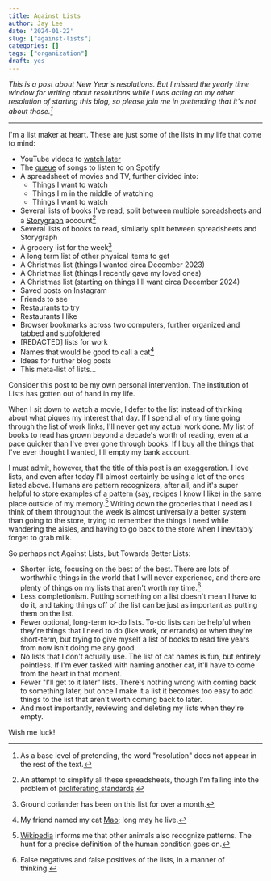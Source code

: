 ```yaml
---
title: Against Lists
author: Jay Lee
date: '2024-01-22'
slug: ["against-lists"]
categories: []
tags: ["organization"]
draft: yes
---
```


*This is a post about New Year's resolutions. But I missed the yearly time window for writing about resolutions while I was acting on my other resolution of starting this blog, so please join me in pretending that it's not about those.[^resolution]*

*****

I'm a list maker at heart. These are just some of the lists in my life that come to mind:
- YouTube videos to [watch later](https://support.google.com/youtube/answer/56101?hl=en&co=GENIE.Platform%3DDesktop)
- The [queue](https://support.spotify.com/us/article/play-queue/) of songs to listen to on Spotify
- A spreadsheet of movies and TV, further divided into: 
  + Things I want to watch
  + Things I'm in the middle of watching
  + Things I want to watch
- Several lists of books I've read, split between multiple spreadsheets and a [Storygraph](https://app.thestorygraph.com/profile/jayleetx) account[^standards]
- Several lists of books to read, similarly split between spreadsheets and Storygraph
- A grocery list for the week[^coriander]
- A long term list of other physical items to get
- A Christmas list (things I wanted circa December 2023)
- A Christmas list (things I recently gave my loved ones)
- A Christmas list (starting on things I'll want circa December 2024)
- Saved posts on Instagram
- Friends to see
- Restaurants to try
- Restaurants I like
- Browser bookmarks across two computers, further organized and tabbed and subfoldered
- [REDACTED] lists for work
- Names that would be good to call a cat[^mao]
- Ideas for further blog posts
- This meta-list of lists…

Consider this post to be my own personal intervention. The institution of Lists has gotten out of hand in my life.

When I sit down to watch a movie, I defer to the list instead of thinking about what piques my interest that day. If I spend all of my time going through the list of work links, I'll never get my actual work done. My list of books to read has grown beyond a decade's worth of reading, even at a pace quicker than I've ever gone through books. If I buy all the things that I've ever thought I wanted, I'll empty my bank account.

I must admit, however, that the title of this post is an exaggeration. I love lists, and even after today I'll almost certainly be using a lot of the ones listed above. Humans are pattern recognizers, after all, and it's super helpful to store examples of a pattern (say, recipes I know I like) in the same place outside of my memory.[^pattern] Writing down the groceries that I need as I think of them throughout the week is almost universally a better system than going to the store, trying to remember the things I need while wandering the aisles, and having to go back to the store when I inevitably forget to grab milk.

So perhaps not Against Lists, but Towards Better Lists:
- Shorter lists, focusing on the best of the best. There are lots of worthwhile things in the world that I will never experience, and there are plenty of things on my lists that aren't worth my time.[^paradox]
- Less completionism. Putting something on a list doesn't mean I have to do it, and taking things off of the list can be just as important as putting them on the list.
- Fewer optional, long-term to-do lists. To-do lists can be helpful when they're things that I need to do (like work, or errands) or when they're short-term, but trying to give myself a list of books to read five years from now isn't doing me any good.
- No lists that I don't actually use. The list of cat names is fun, but entirely pointless. If I'm ever tasked with naming another cat, it'll have to come from the heart in that moment.
- Fewer "I'll get to it later" lists. There's nothing wrong with coming back to something later, but once I make it a list it becomes too easy to add things to the list that aren't worth coming back to later.
- And most importantly, reviewing and deleting my lists when they're empty.

Wish me luck!

<!-- Footnotes -->
[^standards]: An attempt to simplify all these spreadsheets, though I'm falling into the problem of [proliferating standards](https://xkcd.com/927/).

[^coriander]: Ground coriander has been on this list for over a month.

[^mao]: My friend named my cat [Mao](http://www.cantonese.sheik.co.uk/dictionary/characters/173/); long may he live.

[^pattern]: [Wikipedia](https://en.wikipedia.org/wiki/Pattern_recognition_(psychology)) informs me that other animals also recognize patterns. The hunt for a precise definition of the human condition goes on.

[^resolution]: As a base level of pretending, the word "resolution" does not appear in the rest of the text.

[^paradox]: False negatives and false positives of the lists, in a manner of thinking.
